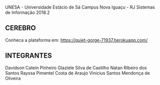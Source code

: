 UNESA - Universidade Estácio de Sá Campus Nova Iguaçu - RJ
 Sistemas de Informação 2018.2

## CEREBRO
 Conheca a plataforma em: https://quiet-gorge-71937.herokuapp.com/

## INTEGRANTES
 Davidson Catein Pinheiro
 Glaziele Silva de Castilho
 Natan RIbeiro dos Santos 
 Rayssa Pimentel Costa de Araujo
 Vinicius Santos Mendonça de Oliveira 
